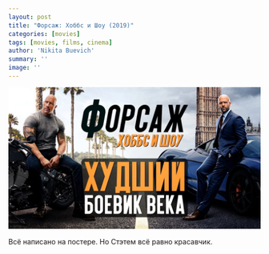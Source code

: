 ```yaml
---
layout: post
title: "Форсаж: Хоббс и Шоу (2019)"
categories: [movies]
tags: [movies, films, cinema]
author: 'Nikita Buevich'
summary: ''
image: ''
---
```


<img class="poster" src="/static/blog/posters/fast-and-furious-hobbs-and-show.jpg" alt="Хоббс и Шоу (2019)">  

Всё написано на постере. Но Стэтем всё равно красавчик.

